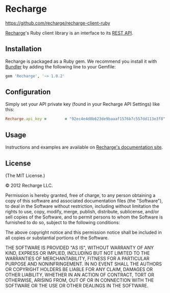 # Recharge

<https://github.com/recharge/recharge-client-ruby>

[Recharge](https://rechargebilling.com/)'s Ruby client library is an interface to its
[REST API](https://rechargebilling.com/api).


## Installation

Recharge is packaged as a Ruby gem. We recommend you install it with
[Bundler](http://gembundler.com/) by adding the following line to your Gemfile:

``` ruby
gem 'Recharge', '~> 1.0.2'
```

## Configuration

Simply set your API private key (found in your Recharge API Settings) like this:

``` ruby
Recharge.api_key =        = "92ec4e4d8b623de9baaaf1576b7c557dd113e3f8"
```

## Usage

Instructions and examples are available on
[Recharge's documentation site](https://rechargebilling.com/api).


## License

(The MIT License.)

© 2012 Recharge LLC.

Permission is hereby granted, free of charge, to any person obtaining a copy
of this software and associated documentation files (the "Software"), to deal
in the Software without restriction, including without limitation the rights
to use, copy, modify, merge, publish, distribute, sublicense, and/or sell
copies of the Software, and to permit persons to whom the Software is
furnished to do so, subject to the following conditions:

The above copyright notice and this permission notice shall be included in all
copies or substantial portions of the Software.

THE SOFTWARE IS PROVIDED "AS IS", WITHOUT WARRANTY OF ANY KIND, EXPRESS OR
IMPLIED, INCLUDING BUT NOT LIMITED TO THE WARRANTIES OF MERCHANTABILITY,
FITNESS FOR A PARTICULAR PURPOSE AND NONINFRINGEMENT. IN NO EVENT SHALL THE
AUTHORS OR COPYRIGHT HOLDERS BE LIABLE FOR ANY CLAIM, DAMAGES OR OTHER
LIABILITY, WHETHER IN AN ACTION OF CONTRACT, TORT OR OTHERWISE, ARISING FROM,
OUT OF OR IN CONNECTION WITH THE SOFTWARE OR THE USE OR OTHER DEALINGS IN THE
SOFTWARE.
